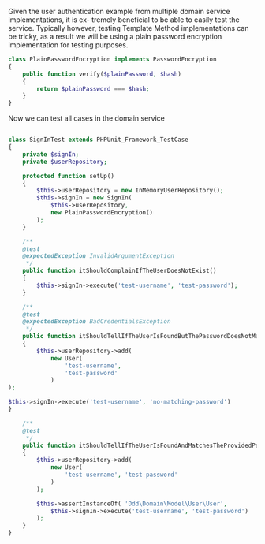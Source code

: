 Given the user authentication example from multiple domain service implementations, it is ex- tremely beneficial to be able to easily test the service. Typically however, testing Template Method implementations can be tricky, as a result we will be using a plain password encryption implementation for testing purposes.

```php
class PlainPasswordEncryption implements PasswordEncryption
{
    public function verify($plainPassword, $hash)
    {
        return $plainPassword === $hash;
    }
}
```

Now we can test all cases in the domain service



```php

class SignInTest extends PHPUnit_Framework_TestCase
{
    private $signIn;
    private $userRepository;

    protected function setUp()
    {
        $this->userRepository = new InMemoryUserRepository();
        $this->signIn = new SignIn(
            $this->userRepository,
            new PlainPasswordEncryption()
        );
    }

    /**
    @test
    @expectedException InvalidArgumentException
     */
    public function itShouldComplainIfTheUserDoesNotExist()
    {
        $this->signIn->execute('test-username', 'test-password');
    }

    /**
    @test
    @expectedException BadCredentialsException
     */
    public function itShouldTellIfTheUserIsFoundButThePasswordDoesNotMatch()
    {
        $this->userRepository->add(
            new User(
                'test-username',
                'test-password'
            )
);

$this->signIn->execute('test-username', 'no-matching-password')
}

    /**
    @test
     */
    public function itShouldTellIfTheUserIsFoundAndMatchesTheProvidedPassword()
    {
        $this->userRepository->add(
            new User(
                'test-username', 'test-password'
            )
        );

        $this->assertInstanceOf( 'Ddd\Domain\Model\User\User',
            $this->signIn->execute('test-username', 'test-password')
        );
    }
}
```



